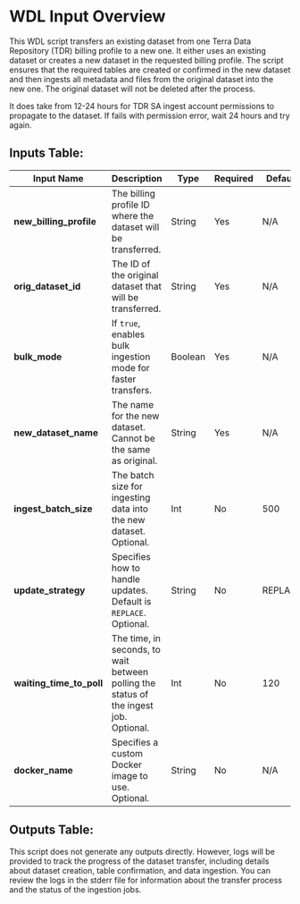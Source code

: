 # WDL Input Overview

This WDL script transfers an existing dataset from one Terra Data Repository (TDR) billing profile to a new one. It either uses an existing dataset or creates a new dataset in the requested billing profile. The script ensures that the required tables are created or confirmed in the new dataset and then ingests all metadata and files from the original dataset into the new one. The original dataset will not be deleted after the process.

It does take from 12-24 hours for TDR SA ingest account permissions to propagate to the dataset. If fails with permission error, wait 24 hours and try again.

## Inputs Table:
| Input Name               | Description                                                                           | Type     | Required | Default |
|--------------------------|---------------------------------------------------------------------------------------|----------|----------|---------|
| **new_billing_profile**   | The billing profile ID where the dataset will be transferred.                         | String   | Yes      | N/A     |
| **orig_dataset_id**       | The ID of the original dataset that will be transferred.                              | String   | Yes      | N/A     |
| **bulk_mode**             | If `true`, enables bulk ingestion mode for faster transfers.                          | Boolean  | Yes      | N/A     |
| **new_dataset_name**      | The name for the new dataset. Cannot be the same as original.                         | String   | Yes      | N/A     |
| **ingest_batch_size**     | The batch size for ingesting data into the new dataset. Optional.                     | Int      | No       | 500     |
| **update_strategy**       | Specifies how to handle updates. Default is `REPLACE`. Optional.                      | String   | No       | REPLACE |
| **waiting_time_to_poll**  | The time, in seconds, to wait between polling the status of the ingest job. Optional. | Int      | No       | 120     |
| **docker_name**           | Specifies a custom Docker image to use. Optional.                                     | String   | No       | N/A     |

## Outputs Table:
This script does not generate any outputs directly. However, logs will be provided to track the progress of the dataset transfer, including details about dataset creation, table confirmation, and data ingestion. You can review the logs in the stderr file for information about the transfer process and the status of the ingestion jobs.
